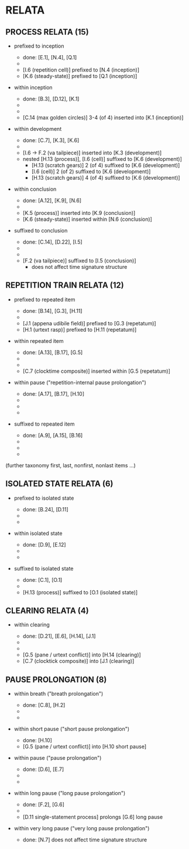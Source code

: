 RELATA
======

PROCESS RELATA (15)
-------------------

* prefixed to inception

    * done: [E.1], [N.4], [Q.1]
    *
    * [I.6 (repetition cell)] prefixed to [N.4 (inception)]
    * [K.6 (steady-state)] prefixed to [Q.1 (inception)]

* within inception

    * done: [B.3], [D.12], [K.1]
    *
    * 
    * [C.14 (max golden circles)] 3-4 (of 4) inserted into [K.1 (inception)]

* within development

    * done: [C.7], [K.3], [K.6]
    * 
    * [I.6 -> F.2 (va tailpiece)] inserted into [K.3 (development)]
    * nested [H.13 (process)], [I.6 (cell)] suffixed to [K.6 (development)]
        * [H.13 (scratch gears)] 2 (of 4) suffixed to [K.6 (development)]
        * [I.6 (cell)] 2 (of 2) suffixed to [K.6 (development)]
        * [H.13 (scratch gears)] 4 (of 4) suffixed to [K.6 (development)]

* within conclusion

    * done: [A.12], [K.9], [N.6]
    *
    * [K.5 (process)] inserted into [K.9 (conclusion)]
    * [K.6 (steady-state)] inserted within [N.6 (conclusion)]

* suffixed to conclusion

    * done: [C.14], [D.22], [I.5]
    *
    *
    * [F.2 (va tailpiece)] suffixed to [I.5 (conclusion)]
        * does not affect time signature structure

REPETITION TRAIN RELATA (12)
----------------------------

* prefixed to repeated item

    * done: [B.14], [G.3], [H.11]
    *
    * [J.1 (appena udibile field)] prefixed to [G.3 (repetatum)]
    * [H.1 (urtext rasp)] prefixed to [H.11 (repetatum)]

* within repeated item

    * done: [A.13], [B.17], [G.5]
    *
    *
    * [C.7 (clocktime composite)] inserted within [G.5 (repetatum)]

* within pause ("repetition-internal pause prolongation")

    * done: [A.17], [B.17], [H.10]
    *
    *
    *

* suffixed to repeated item

    * done: [A.9], [A.15], [B.16]
    *
    *
    *

(further taxonomy first, last, nonfirst, nonlast items ...)

ISOLATED STATE RELATA (6)
-------------------------

* prefixed to isolated state

    * done: [B.24], [D.11]
    *
    *

* within isolated state

    * done: [D.9], [E.12]
    *
    *

* suffixed to isolated state

    * done: [C.1], [O.1]
    *
    * [H.13 (process)] suffixed to [O.1 (isolated state)]

CLEARING RELATA (4)
-------------------

* within clearing

    * done: [D.21], [E.6], [H.14], [J.1]
    *
    *
    * [G.5 (pane / urtext conflict)] into [H.14 (clearing)]
    * [C.7 (clocktick composite)] into [J.1 (clearing)]

PAUSE PROLONGATION (8)
----------------------

* within breath ("breath prolongation")

    * done: [C.8], [H.2]
    *
    *

* within short pause ("short pause prolongation")

    * done: [H.10]
    * [G.5 (pane / urtext conflict)] into [H.10 short pause]
 
* within pause ("pause prolongation")

    * done: [D.6], [E.7]
    *
    *

* within long pause ("long pause prolongation")

    * done: [F.2], [G.6]
    *
    * [D.11 single-statement process] prolongs [G.6] long pause

* within very long pause ("very long pause prolongation")

    * done: [N.7] does not affect time signature structure
